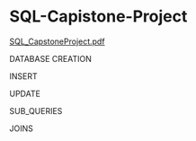 # SQL-Capistone-Project
[SQL_CapstoneProject.pdf](https://github.com/AnandSheel/SQL-Capistone-Project/files/13547074/SQL_CapstoneProject.pdf)

DATABASE CREATION

INSERT

UPDATE

SUB_QUERIES

JOINS


